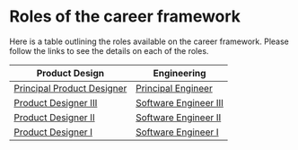 # Roles of the career framework

Here is a table outlining the roles available on the career framework. Please
follow the links to see the details on each of the roles.

| Product Design                  | Engineering                |
| ------------------------------- | -------------------------- |
| [Principal Product Designer][8] | [Principal Engineer][7]    |
| [Product Designer III][6]       | [Software Engineer III][5] |
| [Product Designer II][4]        | [Software Engineer II][3]  |
| [Product Designer I][2]         | [Software Engineer I][1]   |

[1]: roles/software-engineer-i.md
[2]: roles/product-designer-i.md
[3]: roles/software-engineer-ii.md
[4]: roles/product-designer-ii.md
[5]: roles/software-engineer-iii.md
[6]: roles/product-designer-iii.md
[7]: roles/principal-engineer.md
[8]: roles/principal-product-designer.md

